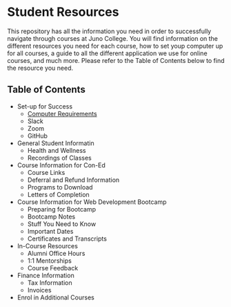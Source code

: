 # Student Resources
This repository has all the information you need in order to successfully navigate through courses at Juno College. You will find information on the different resources you need for each course, how to set youp computer up for all courses, a guide to all the different application we use for online courses, and much more. Please refer to the Table of Contents below to find the resource you need. 

## Table of Contents
- Set-up for Success
  - [Computer Requirements](./computer-requirements.md) 
  - Slack
  - Zoom
  - GitHub
- General Student Informatin
  - Health and Wellness
  - Recordings of Classes
- Course Information for Con-Ed
  - Course Links
  - Deferral and Refund Information
  - Programs to Download
  - Letters of Completion
- Course Information for Web Development Bootcamp
  - Preparing for Bootcamp
  - Bootcamp Notes
  - Stuff You Need to Know
  - Important Dates
  - Certificates and Transcripts
- In-Course Resources
  - Alumni Office Hours
  - 1:1 Mentorships
  - Course Feedback
- Finance Information
  - Tax Information
  - Invoices
- Enrol in Additional Courses







 
